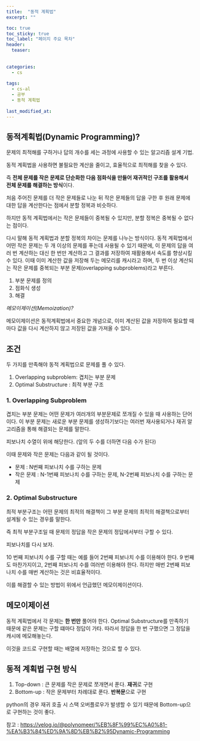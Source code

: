 ```yaml
---
title:  "동적 계획법"
excerpt: ""

toc: true
toc_sticky: true
toc_label: "페이지 주요 목차"
header:
  teaser: 
  
  
categories:
  - cs
  
tags:
  - cs-al
  - 공부
  - 동적 계획법
  
last_modified_at: 
---
```


## 동적계획법(Dynamic Programming)?

문제의 최적해를 구하거나 답의 개수를 세는 과정에 사용할 수 있는 알고리즘 설계 기법.

동적 계획법을 사용하면 불필요한 계산을 줄이고, 효율적으로 최적해를 찾을 수 있다.

즉 **전체 문제를 작은 문제로 단순화한 다음 점화식을 만들어 재귀적인 구조를 활용해서 전체 문제를 해결하는 방식**이다.

처음 주어진 문제를 더 작은 문제들로 나눈 뒤 작은 문제들의 답을 구한 후 원래 문제에 대한 답을 계산한다는 점에서 분할 정복과 비슷하다.

하지만 동적 계획법에서는 작은 문제들이 중복될 수 있지만, 분할 정복은 중복될 수 없다는 점이다.

다시 말해 동적 계획법과 분할 정복의 차이는 문제를 나누는 방식이다. 동적 계획법에서 어떤 작은 문제는 두 개 이상의 문제를 푸는데 사용될 수 있기 때문에, 이
문제의 답을 여러 번 계산하는 대신 한 번만 계산하고 그 결과를 저장하여 재활용해서 속도를 향상시킬 수 있다. 이때 이미 계산한 값을 저장해 두는 메모리를 캐시라고 하며, 
두 번 이상 계산되는 작은 문제를 중복되는 부분 문제(overlapping subproblems)라고 부른다.

1. 부분 문제를 정의
2. 점화식 생성
3. 해결

*메모이제이션(Memoization)?*

메모이제이션은 동적계획법에서 중요한 개념으로, 이미 계산된 값을 저장하여 필요할 때마다 값을 다시 계산하지 않고 저장된 값을 가져올 수 있다.

## 조건

두 가지를 만족해야 동적 계획법으로 문제를 풀 수 있다.

1. Overlapping subproblem: 겹치는 부분 문제
2. Optimal Substructure : 최적 부분 구조

### 1. Overlapping Subproblem

겹치는 부분 문제는 어떤 문제가 여러개의 부분문제로 쪼개질 수 있을 때 사용하는 단어이다. 이 부분 문제는
새로운 부분 문제를 생성하기보다는 여러번 재사용되거나 재귀 알고리즘을 통해 해결되는 문제를 말한다.

피보나치 수열이 위에 해당한다. (앞의 두 수를 더하면 다음 수가 된다)

이때 문제와 작은 문제는 다음과 같이 될 것이다.

* 문제 : N번째 피보나치 수를 구하는 문제
* 작은 문제 : N-1번째 피보나치 수를 구하는 문제, N-2번째 피보나치 수를 구하는 문제

### 2. Optimal Substructure

최적 부분구조는 어떤 문제의 최적의 해결책이 그 부분 문제의 최적의 해결책으로부터 설계될 수 있는 경우를 말한다.

즉 최적 부분구조일 때 문제의 정답을 작은 문제의 정답에서부터 구할 수 있다.

피보나치를 다시 보자.

10 번째 피보나치 수를 구할 때는 예를 들어 2번째 피보나치 수를 이용해야 한다.
9 번째도 마찬가지이고, 2번째 피보나치 수를 여러번 이용해야 한다. 하지만 매번 2번째 피보나치 수를 매번 계산하는 것은 비효율적이다.

이를 해결할 수 있는 방법이 위에서 언급했던 메모이제이션이다.

## 메모이제이션

동적 계획법에서 각 문제는 **한 번만** 풀어야 한다. Optimal Substructure를 만족하기 때문에 같은 문제는 구할 떄마다 정답이 가타. 따라서 정답을 한 번 구했으면 그 정답을 캐시에 메모해놓는다.

이것을 코드로 구현할 때는 배열에 저장하는 것으로 할 수 있다.

## 동적 계획법 구현 방식

1. Top-down : 큰 문제를 작은 문제로 쪼개면서 푼다. **재귀**로 구현
2. Bottom-up : 작은 문제부터 차례대로 푼다. **반복문**으로 구현

python의 경우 재귀 호출 시 스택 오버플로우가 발생할 수 있기 때문에 Bottom-up으로 구현하는 것이 좋다.

참고 : https://velog.io/@polynomeer/%EB%8F%99%EC%A0%81-%EA%B3%84%ED%9A%8D%EB%B2%95Dynamic-Programming


